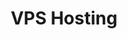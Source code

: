 ---
layout: default
title: VPS Hosting
description: VPS Hosting docs and help tutorials
nav_order: 6
has_children: true
permalink: /vps-hosting/
---